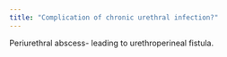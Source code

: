 ```yaml
---
title: "Complication of chronic urethral infection?"
---
```

Periurethral abscess- leading to urethroperineal fistula.

